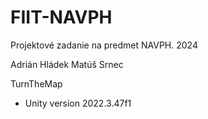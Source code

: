 # FIIT-NAVPH
Projektové zadanie na predmet NAVPH. 2024

Adrián Hládek
Matúš Srnec


TurnTheMap
- Unity version 2022.3.47f1
